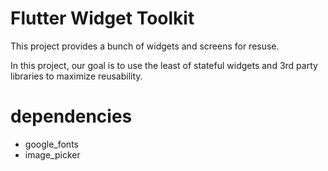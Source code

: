 # Flutter Widget Toolkit

This project provides a bunch of widgets and screens for resuse.

In this project, our goal is to use the least of stateful widgets and 3rd party libraries to maximize reusability.

# dependencies
* google_fonts
* image_picker
